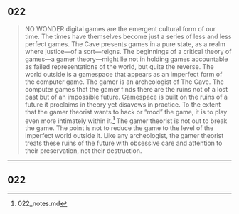 ## 022
> NO WONDER  digital games are the emergent cultural form of our time. The times have themselves become just a series of less and less perfect games. The Cave presents games in a pure state, as a realm where justice—of a sort—reigns. The beginnings of a critical theory of games—a gamer theory—might lie not in holding games accountable as failed representations of the world, but quite the reverse. The world outside is a gamespace that appears as an imperfect form of the computer game. The gamer is an archeologist of The Cave. The computer games that the gamer finds there are the ruins not of a lost past but of an impossible future. Gamespace is built on the ruins of a future it proclaims in theory yet disavows in practice. To the extent that the gamer theorist wants to hack or “mod” the game, it is to play even more intimately within it.[^1] The gamer theorist is not out to break the game. The point is not to reduce the game to the level of the imperfect world outside it. Like any archeologist, the gamer theorist treats these ruins of the future with obsessive care and attention to their preservation, not their destruction.

[^1]: 022_notes.md

---

## 022
